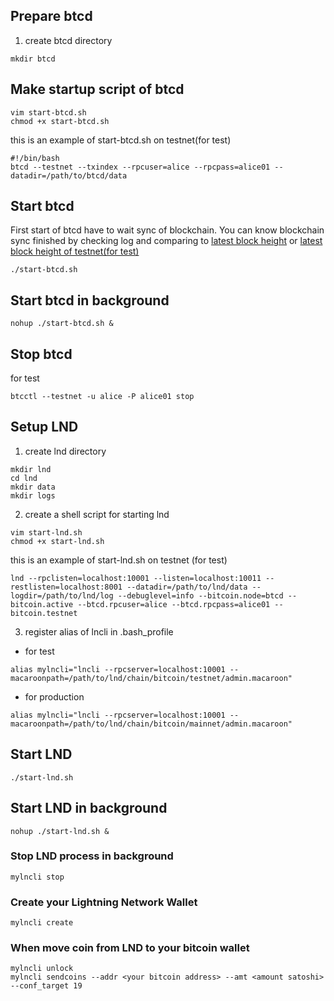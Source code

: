 ## Prepare btcd

1. create btcd directory
```
mkdir btcd
```

## Make startup script of btcd
```
vim start-btcd.sh
chmod +x start-btcd.sh
```

this is an example of start-btcd.sh on testnet(for test)
```
#!/bin/bash
btcd --testnet --txindex --rpcuser=alice --rpcpass=alice01 --datadir=/path/to/btcd/data
```

## Start btcd
First start of btcd have to wait sync of blockchain.
You can know blockchain sync finished by checking log and comparing to [latest block height](https://live.blockcypher.com/btc/) or [latest block height of testnet(for test)](https://live.blockcypher.com/btc-testnet/)
```
./start-btcd.sh
```

## Start btcd in background
```
nohup ./start-btcd.sh &
```

## Stop btcd
for test
```
btcctl --testnet -u alice -P alice01 stop
```

## Setup LND
1. create lnd directory
```
mkdir lnd
cd lnd
mkdir data
mkdir logs
```

2. create a shell script for starting lnd
```
vim start-lnd.sh
chmod +x start-lnd.sh
```

this is an example of start-lnd.sh on testnet (for test)
```
lnd --rpclisten=localhost:10001 --listen=localhost:10011 --restlisten=localhost:8001 --datadir=/path/to/lnd/data --logdir=/path/to/lnd/log --debuglevel=info --bitcoin.node=btcd --bitcoin.active --btcd.rpcuser=alice --btcd.rpcpass=alice01 --bitcoin.testnet
```

3. register alias of lncli in .bash_profile

* for test
```
alias mylncli="lncli --rpcserver=localhost:10001 --macaroonpath=/path/to/lnd/chain/bitcoin/testnet/admin.macaroon"
```

* for production
```
alias mylncli="lncli --rpcserver=localhost:10001 --macaroonpath=/path/to/lnd/chain/bitcoin/mainnet/admin.macaroon"
```
## Start LND
```
./start-lnd.sh
```

## Start LND in background
```
nohup ./start-lnd.sh &
```
### Stop LND process in background
```
mylncli stop
```

### Create your Lightning Network Wallet
```
mylncli create
```

### When move coin from LND to your bitcoin wallet
```
mylncli unlock
mylncli sendcoins --addr <your bitcoin address> --amt <amount satoshi> --conf_target 19
```




